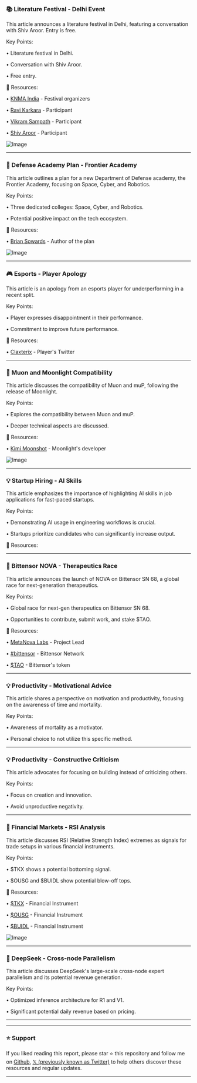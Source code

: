 ### 📚 Literature Festival - Delhi Event

This article announces a literature festival in Delhi, featuring a conversation with Shiv Aroor.  Entry is free.

Key Points:

• Literature festival in Delhi.

• Conversation with Shiv Aroor.

• Free entry.


🔗 Resources:

• [KNMA India](https://x.com/KNMAIndia) - Festival organizers

• [Ravi Karkara](https://x.com/ravikarkara) - Participant

• [Vikram Sampath](https://x.com/vikramsampath) - Participant

• [Shiv Aroor](https://x.com/ShivAroor) - Participant

![Image](https://pbs.twimg.com/media/Gk86BLHWwAAVScS?format=jpg&name=small)


---
### 🤖 Defense Academy Plan - Frontier Academy

This article outlines a plan for a new Department of Defense academy, the Frontier Academy, focusing on Space, Cyber, and Robotics.

Key Points:

• Three dedicated colleges: Space, Cyber, and Robotics.

• Potential positive impact on the tech ecosystem.


🔗 Resources:

• [Brian Sowards](https://x.com/briansowards) - Author of the plan

![Image](https://pbs.twimg.com/media/Gk-ZNyzbQAUEfgc?format=jpg&name=small)

---
### 🎮 Esports - Player Apology

This article is an apology from an esports player for underperforming in a recent split.

Key Points:

• Player expresses disappointment in their performance.

• Commitment to improve future performance.


🔗 Resources:

• [Claxterix](https://x.com/Claxterix) - Player's Twitter


---
### 🤖 Muon and Moonlight Compatibility

This article discusses the compatibility of Muon and muP, following the release of Moonlight.

Key Points:

• Explores the compatibility between Muon and muP.

• Deeper technical aspects are discussed.


🔗 Resources:

• [Kimi Moonshot](https://x.com/Kimi_Moonshot) - Moonlight's developer

![Image](https://pbs.twimg.com/media/Gk-Tx__XUAAL7WO?format=jpg&name=small)

---
### 💡 Startup Hiring - AI Skills

This article emphasizes the importance of highlighting AI skills in job applications for fast-paced startups.


Key Points:

•  Demonstrating AI usage in engineering workflows is crucial.

• Startups prioritize candidates who can significantly increase output.


🔗 Resources:


---
### 🚀 Bittensor NOVA - Therapeutics Race

This article announces the launch of NOVA on Bittensor SN 68, a global race for next-generation therapeutics.

Key Points:

• Global race for next-gen therapeutics on Bittensor SN 68.

• Opportunities to contribute, submit work, and stake $TAO.


🔗 Resources:

• [MetaNova Labs](https://x.com/metanova_labs) - Project Lead

• [#bittensor](https://x.com/hashtag/bittensor?src=hashtag_click) - Bittensor Network

• [$TAO](https://x.com/search?q=%24TAO&src=cashtag_click) - Bittensor's token


---
### 💡 Productivity -  Motivational Advice

This article shares a perspective on motivation and productivity, focusing on the awareness of time and mortality.


Key Points:

•  Awareness of mortality as a motivator.

•  Personal choice to not utilize this specific method.



---
### 💡 Productivity -  Constructive Criticism

This article advocates for focusing on building instead of criticizing others.


Key Points:

• Focus on creation and innovation.

• Avoid unproductive negativity.



---
### 🚀 Financial Markets - RSI Analysis

This article discusses RSI (Relative Strength Index) extremes as signals for trade setups in various financial instruments.

Key Points:

• $TKX shows a potential bottoming signal.

• $OUSG and $BUIDL show potential blow-off tops.


🔗 Resources:

• [$TKX](https://x.com/search?q=%24TKX&src=cashtag_click) - Financial Instrument

• [$OUSG](https://x.com/search?q=%24OUSG&src=cashtag_click) - Financial Instrument

• [$BUIDL](https://x.com/search?q=%24BUIDL&src=cashtag_click) - Financial Instrument

![Image](https://pbs.twimg.com/media/Gk9029NXsAAkz8u?format=jpg&name=small)


---
### 🤖 DeepSeek - Cross-node Parallelism

This article discusses DeepSeek's large-scale cross-node expert parallelism and its potential revenue generation.

Key Points:

• Optimized inference architecture for R1 and V1.

• Significant potential daily revenue based on pricing.


---


---

### ⭐️ Support

If you liked reading this report, please star ⭐️ this repository and follow me on [Github](https://github.com/Drix10), [𝕏 (previously known as Twitter)](https://x.com/DRIX_10_) to help others discover these resources and regular updates.

---